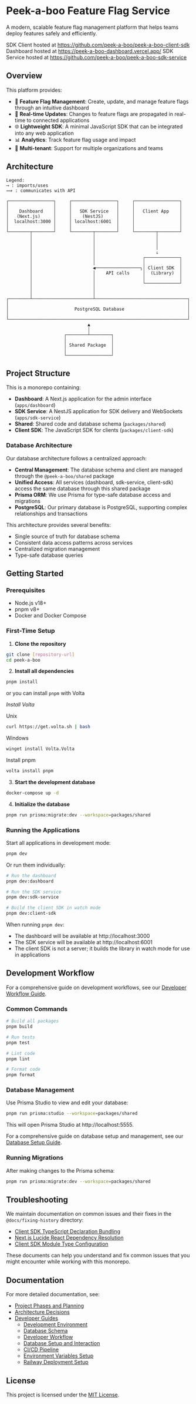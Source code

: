 # Peek-a-boo Feature Flag Service

A modern, scalable feature flag management platform that helps teams deploy features safely and efficiently.

SDK Client hosted at https://github.com/peek-a-boo/peek-a-boo-client-sdk
Dashboard hosted at https://peek-a-boo-dashboard.vercel.app/
SDK Service hosted at https://github.com/peek-a-boo/peek-a-boo-sdk-service

## Overview

This platform provides:

- 🚀 **Feature Flag Management**: Create, update, and manage feature flags through an intuitive dashboard
- 🔄 **Real-time Updates**: Changes to feature flags are propagated in real-time to connected applications
- 🌐 **Lightweight SDK**: A minimal JavaScript SDK that can be integrated into any web application
- 📊 **Analytics**: Track feature flag usage and impact
- 👥 **Multi-tenant**: Support for multiple organizations and teams

## Architecture

```
Legend:
⟶ : imports/uses
⟹ : communicates with API

┌─────────────────┐     ┌─────────────────┐     ┌─────────────────┐
│                 │     │                 │     │                 │
│    Dashboard    │     │   SDK Service   │     │   Client App    │
│   (Next.js)     │     │    (NestJS)     │     │                 │
│  localhost:3000 │     │ localhost:6001  │     │                 │
│                 │     │                 │     │                 │
└────────┬────────┘     └────────┬────────┘     └────────┬────────┘
         │                       │                       │
         │                       │                       │
         │                       │                       │
         │                       │                       ↓
         │                       │                  ┌─────────────┐
         │                       │                  │             │
         │                       ◀─────────────────┐│ Client SDK  │
         │                       │    API calls     │  (Library)  │
         │                       │                  │             │
         │                       │                  └─────────────┘
         │                       │
         │                       │
┌────────┴───────────────────────┴───────────────────────────────────┐
│                                                                    │
│                         PostgreSQL Database                        │
│                                                                    │
└────────────────────────────────────────────────────────────────────┘
                               ▲
                               │
                      ┌────────┴────────┐
                      │                 │
                      │ Shared Package  │
                      │                 │
                      └─────────────────┘
```

## Project Structure

This is a monorepo containing:

- **Dashboard**: A Next.js application for the admin interface (`apps/dashboard`)
- **SDK Service**: A NestJS application for SDK delivery and WebSockets (`apps/sdk-service`)
- **Shared**: Shared code and database schema (`packages/shared`)
- **Client SDK**: The JavaScript SDK for clients (`packages/client-sdk`)

### Database Architecture

Our database architecture follows a centralized approach:

- **Central Management**: The database schema and client are managed through the `@peek-a-boo/shared` package
- **Unified Access**: All services (dashboard, sdk-service, client-sdk) access the same database through this shared package
- **Prisma ORM**: We use Prisma for type-safe database access and migrations
- **PostgreSQL**: Our primary database is PostgreSQL, supporting complex relationships and transactions

This architecture provides several benefits:
- Single source of truth for database schema
- Consistent data access patterns across services
- Centralized migration management
- Type-safe database queries

## Getting Started

### Prerequisites

- Node.js v18+
- pnpm v8+
- Docker and Docker Compose

### First-Time Setup

1. **Clone the repository**

```bash
git clone [repository-url]
cd peek-a-boo
```

2. **Install all dependencies**

```bash
pnpm install
```
or you can install `pnpm` with Volta

*Install Volta*

Unix
```bash
curl https://get.volta.sh | bash 
```

Windows
```bash
winget install Volta.Volta
```   

Install pnpm
```bash
volta install pnpm
```

3. **Start the development database**

```bash
docker-compose up -d
```

4. **Initialize the database**

```bash
pnpm run prisma:migrate:dev --workspace=packages/shared
```

### Running the Applications

Start all applications in development mode:

```bash
pnpm dev
```

Or run them individually:

```bash
# Run the dashboard
pnpm dev:dashboard

# Run the SDK service
pnpm dev:sdk-service

# Build the client SDK in watch mode
pnpm dev:client-sdk
```

When running `pnpm dev`:
- The dashboard will be available at http://localhost:3000
- The SDK service will be available at http://localhost:6001
- The client SDK is not a server; it builds the library in watch mode for use in applications

## Development Workflow

For a comprehensive guide on development workflows, see our [Developer Workflow Guide](docs/guides/004-developer-workflow.md).

### Common Commands

```bash
# Build all packages
pnpm build

# Run tests
pnpm test

# Lint code
pnpm lint

# Format code
pnpm format
```

### Database Management

Use Prisma Studio to view and edit your database:

```bash
pnpm run prisma:studio --workspace=packages/shared
```

This will open Prisma Studio at http://localhost:5555.

For a comprehensive guide on database setup and management, see our [Database Setup Guide](docs/guides/005-database-setup.md).

### Running Migrations

After making changes to the Prisma schema:

```bash
pnpm run prisma:migrate:dev --workspace=packages/shared
```

## Troubleshooting

We maintain documentation on common issues and their fixes in the `@docs/fixing-history` directory:

- [Client SDK TypeScript Declaration Bundling](@docs/fixing-history/001-client-sdk-typescript-declaration-bundling.md)
- [Next.js Lucide React Dependency Resolution](@docs/fixing-history/002-next-js-lucide-dependency-resolution.md)
- [Client SDK Module Type Configuration](@docs/fixing-history/003-client-sdk-module-type-configuration.md)

These documents can help you understand and fix common issues that you might encounter while working with this monorepo.

## Documentation

For more detailed documentation, see:

- [Project Phases and Planning](planning/00-project-phases.md)
- [Architecture Decisions](docs/decision/)
- [Developer Guides](docs/guides/)
   - [Development Environment](docs/guides/001-development-environment.md)
   - [Database Schema](docs/guides/002-database-schema.md)
   - [Developer Workflow](docs/guides/004-developer-workflow.md)
   - [Database Setup and Interaction](docs/guides/005-database-setup.md)
   - [CI/CD Pipeline](docs/guides/006-ci-cd-pipeline.md)
   - [Environment Variables Setup](docs/guides/007-environment-variables-setup.md)
   - [Railway Deployment Setup](docs/guides/008-railway-deployment-setup.md)

## License

This project is licensed under the [MIT License](LICENSE). 